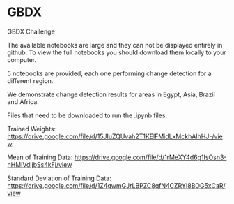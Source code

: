 # GBDX
GBDX Challenge

The available notebooks are large and they can not be displayed entirely in github. To view the full notebooks you should download them locally to your computer.

5 notebooks are provided, each one performing change detection for a different region. 

We demonstrate change detection results for areas in Egypt, Asia, Brazil and Africa.

Files that need to be downloaded to run the .ipynb files:

Trained Weights:                          https://drive.google.com/file/d/15JIuZQUvah2T1KElFMidLxMckhAIhHJ-/view   

Mean of Training Data:                    https://drive.google.com/file/d/1rMeXY4d6g1IsOsn3-nHMIVdijbSs4kFj/view

Standard Deviation of Training Data:      https://drive.google.com/file/d/1Z4qwmGJrLBPZC8qfN4CZRYI8BOG5xCaR/view 
